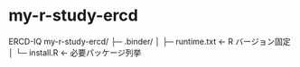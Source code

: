 # my-r-study-ercd
ERCD-IQ
my-r-study-ercd/
├─ .binder/
│   ├─ runtime.txt   ← R バージョン固定
│   └─ install.R     ← 必要パッケージ列挙
